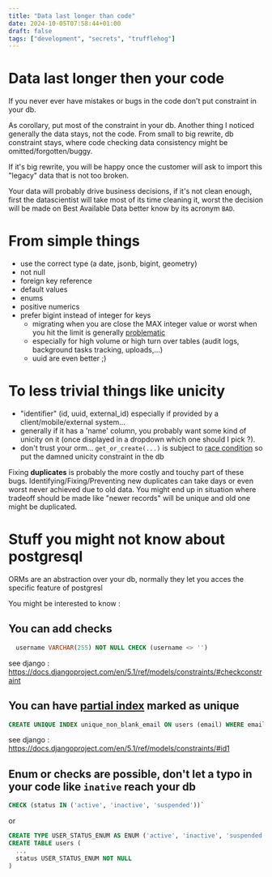 ```yaml
---
title: "Data last longer than code"
date: 2024-10-05T07:58:44+01:00
draft: false
tags: ["development", "secrets", "trufflehog"]
---
```



# Data last longer then your code

If you never ever have mistakes or bugs in the code don't put constraint in your db.

As corollary, put most of the constraint in your db.
Another thing I noticed generally the data stays, not the code. 
From small to big rewrite, db constraint stays, where code checking data consistency might be omitted/forgotten/buggy.

If it's big rewrite, you will be happy once the customer will ask to import this "legacy" data that is not too broken.

Your data will probably drive business decisions, if it's not clean enough, first the datascientist will take most of its time cleaning it, worst the decision will be made on Best Available Data better know by its acronym `BAD`.

# From simple things 

  - use the correct type (a date, jsonb, bigint, geometry)
  - not null 
  - foreign key reference
  - default values
  - enums
  - positive numerics
  - prefer bigint instead of integer for keys 
    - migrating when you are close the MAX integer value or worst when you hit the limit is generally [problematic](https://gitlab.com/gitlab-org/gitlab-foss/-/issues/54445)
    - especially for high volume or high turn over tables (audit logs, background tasks tracking, uploads,...)
    - uuid are even better ;)
  
# To less trivial things like unicity

  - "identifier" (id, uuid, external_id) especially if provided by a client/mobile/external system...
  - generally if it has a 'name' column, you probably want some kind of unicity on it (once displayed in a dropdown which one should I pick ?).  
  - don't trust your orm... `get_or_create(...)` is subject to [race condition](https://medium.com/newton-school/django-a-story-of-race-conditions-with-get-or-create-and-unique-constraints-39b04aa12a54) so put the damned unicity constraint in the db

Fixing __duplicates__ is probably the more costly and touchy part of these bugs.
Identifying/Fixing/Preventing new duplicates can take days or even worst never achieved due to old data. You might end up in situation where tradeoff should be made like "newer records" will be unique and old one might be duplicated.


# Stuff you might not know about postgresql

ORMs are an abstraction over your db, normally they let you acces the specific feature of postgresl

You might be interested to know : 

## You can add checks

```sql
  username VARCHAR(255) NOT NULL CHECK (username <> '')
``` 
see django : https://docs.djangoproject.com/en/5.1/ref/models/constraints/#checkconstraint

## You can have [partial index](https://www.postgresql.org/docs/current/indexes-partial.html) marked as unique 

```sql
CREATE UNIQUE INDEX unique_non_blank_email ON users (email) WHERE email IS NOT NULL AND email <> ''
```
see django : https://docs.djangoproject.com/en/5.1/ref/models/constraints/#id1

## Enum or checks are possible, don't let a typo in your code like `inative` reach your db

```sql 
CHECK (status IN ('active', 'inactive', 'suspended'))`
```
or 
```sql
CREATE TYPE USER_STATUS_ENUM AS ENUM ('active', 'inactive', 'suspended');
CREATE TABLE users (
  ...
  status USER_STATUS_ENUM NOT NULL
)
```

